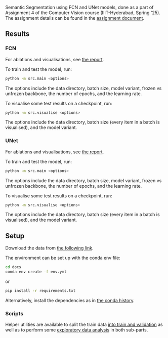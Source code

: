Semantic Segmentation using FCN and UNet models, done as a part of Assignment 4 of the Computer Vision course (IIIT-Hyderabad, Spring '25). The assignment details can be found in the [assignment document](./docs/CV_S25_A4.pdf).

## Results

### FCN

For ablations and visualisations, see [the report](./FCN/report.pdf). 

To train and test the model, run: 
```sh
python -m src.main <options>
```
The options include the data directory, batch size, model variant, frozen vs unfrozen backbone, the number of epochs, and the learning rate. 

To visualise some test results on a checkpoint, run: 
```sh
python -m src.visualise <options>
```
The options include the data directory, batch size (every item in a batch is visualised), and the model variant. 

### UNet

For ablations and visualisations, see [the report](./UNet/report.pdf). 

To train and test the model, run: 
```sh
python -m src.main <options>
```
The options include the data directory, batch size, model variant, frozen vs unfrozen backbone, the number of epochs, and the learning rate. 

To visualise some test results on a checkpoint, run: 
```sh
python -m src.visualise <options>
```
The options include the data directory, batch size (every item in a batch is visualised), and the model variant. 


## Setup

Download the data from [the following link](https://drive.google.com/drive/folders/1s2ZgwawnZyZXc5eei5cWmgV2A7UXOrMV?usp=sharing).

The environment can be set up with the conda env file:

```sh
cd docs
conda env create -f env.yml
```

or

```sh
pip install -r requirements.txt
```

Alternatively, install the dependencies as in [the conda history](./docs/env-hist.yml).

### Scripts
Helper utilities are available to split the train data [into train and validation](./q1/scripts/split.py) as well as to perform some [exploratory data analysis](./q1/scripts/eda.py) in both sub-parts. 
